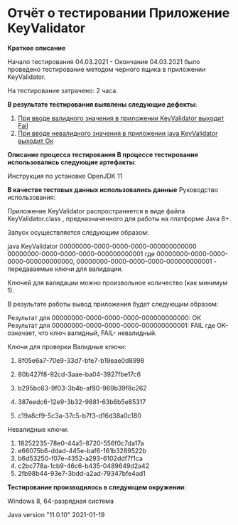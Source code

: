 # Отчёт о тестировании Приложение KeyValidator

**Краткое описание**

Начало тестирования 04.03.2021 - Окончание 04.03.2021 было проведено тестирование методом черного ящика в приложении KeyValidator.

На тестирование затрачено: 2 часа.

**В результате тестирования выявлены следующие дефекты:**

1. [При вводе валидного значения в приложении KeyValidator выходит Fail](https://github.com/OlegDasheev/java-DZ-1.1/issues/1)
1. [При вводе невалидного значения в приложении java KeyValidator выходит Ок](https://github.com/OlegDasheev/java-DZ-1.1/issues/3)

**Описание процесса тестирования
В процессе тестирования использовались следующие артефакты**:

Инструкция по установке OpenJDK 11

**В качестве тестовых данных использовались данные** Руководство использования:

Приложение KeyValidator распространяется в виде файла KeyValidator.class , предназначенного для работы на платформе Java 8+.

Запуск осуществляется следующим образом:

java KeyValidator 00000000-0000-0000-0000-000000000000 00000000-0000-0000-0000-000000000001
где 00000000-0000-0000-0000-000000000000, 00000000-0000-0000-0000-000000000001 - передаваемые ключи для валидации.

Ключей для валидации можно произвольное количество (как минимум 1).

В результате работы вывод приложения будет следующим образом:

Результат для 00000000-0000-0000-0000-000000000000: ОК
Результат для 00000000-0000-0000-0000-000000000001: FAIL
где OK- означает, что ключ валидный, FAIL- невалидный.

Ключи для проверки
Валидные ключи:

1. 8f05e6a7-70e9-33d7-bfe7-b19eae0d8998

1. 80b427f8-92cd-3aae-ba04-3927fbe17c6
1. b295bc63-9f03-3b4b-af80-969b39f8c262
1. 387eedc6-12e9-3b32-9881-63b6b5e85317
1. c19a8cf9-5c3a-37c5-b7f3-d16d38a0c180

Невалидные ключи:

1. 18252235-78e0-44a5-8720-556f0c7da17a
1. e66075b6-ddad-445e-baf6-161b3289522b
1. b6d53250-f07e-4352-a293-6102ddf7f1ca
1. c2bc778a-1cb9-46c6-b435-0489649d2a42
1. 2fb98b44-93e7-3bdd-a2ad-79347bfe4ad1

**Тестирование производилось в следующем окружении:**

Windows 8, 64-разрядная система

Java version "11.0.10" 2021-01-19